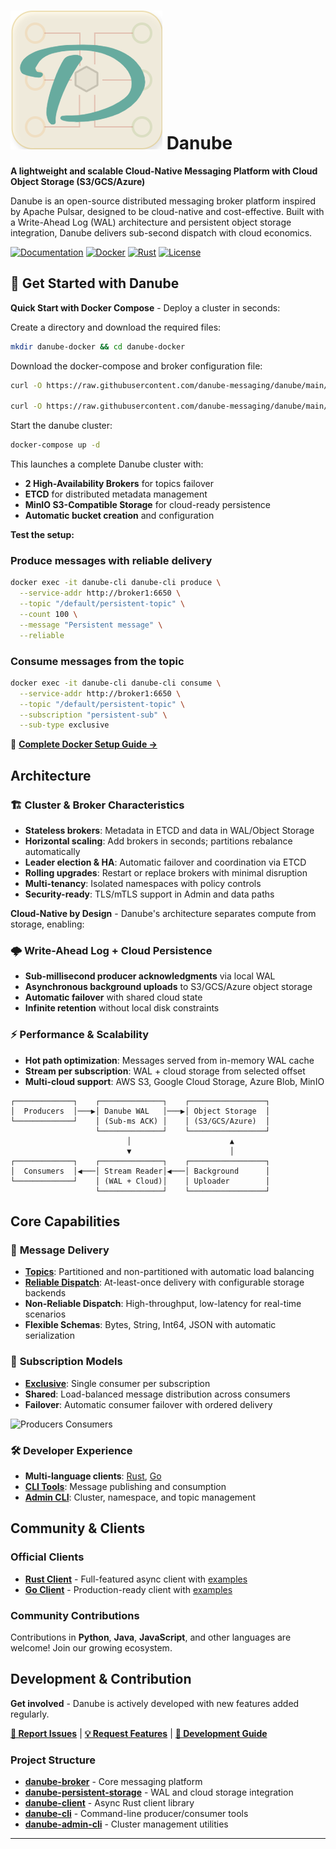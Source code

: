 # ![D from Danube](Danube_logo_2.png) Danube

**A lightweight and scalable Cloud-Native Messaging Platform with Cloud Object Storage (S3/GCS/Azure)**

Danube is an open-source distributed messaging broker platform inspired by Apache Pulsar, designed to be cloud-native and cost-effective. Built with a Write-Ahead Log (WAL) architecture and persistent object storage integration, Danube delivers sub-second dispatch with cloud economics.

[![Documentation](https://img.shields.io/badge/📑-Documentation-blue)](https://danube-docs.dev-state.com/)
[![Docker](https://img.shields.io/badge/🐳-Docker%20Ready-2496ED)](https://github.com/danube-messaging/danube/tree/main/docker)
[![Rust](https://img.shields.io/badge/🦀-Rust-000000)](https://www.rust-lang.org/)
[![License](https://img.shields.io/badge/📜-Apache%202.0-green)](LICENSE)

## 🚀 Get Started with Danube

**Quick Start with Docker Compose** - Deploy a cluster in seconds:

Create a directory and download the required files:

```bash
mkdir danube-docker && cd danube-docker
```

Download the docker-compose and broker configuration file:

```bash
curl -O https://raw.githubusercontent.com/danube-messaging/danube/main/docker/docker-compose.yml

curl -O https://raw.githubusercontent.com/danube-messaging/danube/main/docker/danube_broker.yml
```

Start the danube cluster:

```bash
docker-compose up -d
```

This launches a complete Danube cluster with:
- **2 High-Availability Brokers** for topics failover
- **ETCD** for distributed metadata management  
- **MinIO S3-Compatible Storage** for cloud-ready persistence
- **Automatic bucket creation** and configuration

**Test the setup:**

### Produce messages with reliable delivery

```bash
docker exec -it danube-cli danube-cli produce \
  --service-addr http://broker1:6650 \
  --topic "/default/persistent-topic" \
  --count 100 \
  --message "Persistent message" \
  --reliable
```

### Consume messages from the topic

```bash
docker exec -it danube-cli danube-cli consume \
  --service-addr http://broker1:6650 \
  --topic "/default/persistent-topic" \
  --subscription "persistent-sub" \
  --sub-type exclusive
```

📖 **[Complete Docker Setup Guide →](docker/README.md)**

## Architecture

### 🏗️ **Cluster & Broker Characteristics**
- **Stateless brokers**: Metadata in ETCD and data in WAL/Object Storage
- **Horizontal scaling**: Add brokers in seconds; partitions rebalance automatically
- **Leader election & HA**: Automatic failover and coordination via ETCD
- **Rolling upgrades**: Restart or replace brokers with minimal disruption
- **Multi-tenancy**: Isolated namespaces with policy controls
- **Security-ready**: TLS/mTLS support in Admin and data paths

**Cloud-Native by Design** - Danube's architecture separates compute from storage, enabling:

### 🌩️ **Write-Ahead Log + Cloud Persistence**
- **Sub-millisecond producer acknowledgments** via local WAL
- **Asynchronous background uploads** to S3/GCS/Azure object storage
- **Automatic failover** with shared cloud state
- **Infinite retention** without local disk constraints

### ⚡ **Performance & Scalability**
- **Hot path optimization**: Messages served from in-memory WAL cache
- **Stream per subscription**: WAL + cloud storage from selected offset 
- **Multi-cloud support**: AWS S3, Google Cloud Storage, Azure Blob, MinIO

```
┌─────────────┐    ┌──────────────┐    ┌─────────────────┐
│  Producers  │───▶│ Danube WAL   │───▶│ Object Storage  │
└─────────────┘    │ (Sub-ms ACK) │    │ (S3/GCS/Azure)  │
                   └──────────────┘    └─────────────────┘
                          │                      ▲
                          ▼                      │
┌─────────────┐    ┌──────────────┐    ┌─────────────────┐
│  Consumers  │◀───│ Stream Reader│◀───│ Background      │
└─────────────┘    │ (WAL + Cloud)│    │ Uploader        │
                   └──────────────┘    └─────────────────┘
```

## Core Capabilities

### 📨 **Message Delivery**
- **[Topics](https://danube-docs.dev-state.com/architecture/topics/)**: Partitioned and non-partitioned with automatic load balancing
- **[Reliable Dispatch](https://danube-docs.dev-state.com/architecture/dispatch_strategy/)**: At-least-once delivery with configurable storage backends
- **Non-Reliable Dispatch**: High-throughput, low-latency for real-time scenarios
- **Flexible Schemas**: Bytes, String, Int64, JSON with automatic serialization

### 🔄 **Subscription Models**
- **[Exclusive](https://danube-docs.dev-state.com/architecture/subscriptions/)**: Single consumer per subscription
- **Shared**: Load-balanced message distribution across consumers
- **Failover**: Automatic consumer failover with ordered delivery

![Producers Consumers](https://danube-docs.dev-state.com/architecture/img/producers_consumers.png "Producers Consumers")

### 🛠️ **Developer Experience**
- **Multi-language clients**: [Rust](https://crates.io/crates/danube-client), [Go](https://pkg.go.dev/github.com/danrusei/danube-go)
- **[CLI Tools](danube-cli/)**: Message publishing and consumption
- **[Admin CLI](danube-admin-cli/)**: Cluster, namespace, and topic management

## Community & Clients

### Official Clients
- **[Rust Client](https://crates.io/crates/danube-client)** - Full-featured async client with [examples](danube-client/examples/)
- **[Go Client](https://pkg.go.dev/github.com/danrusei/danube-go)** - Production-ready client with [examples](https://github.com/danrusei/danube-go/tree/main/examples)

### Community Contributions
Contributions in **Python**, **Java**, **JavaScript**, and other languages are welcome! Join our growing ecosystem.

## Development & Contribution

**Get involved** - Danube is actively developed with new features added regularly.

**[🐛 Report Issues](https://github.com/danube-messaging/danube/issues)** | **[💡 Request Features](https://github.com/danube-messaging/danube/issues/new)** | **[📖 Development Guide](https://danube-docs.dev-state.com/development/dev_environment/)**

### Project Structure
- **[danube-broker](danube-broker/)** - Core messaging platform
- **[danube-persistent-storage](danube-persistent-storage/)** - WAL and cloud storage integration
- **[danube-client](danube-client/)** - Async Rust client library  
- **[danube-cli](danube-cli/)** - Command-line producer/consumer tools
- **[danube-admin-cli](danube-admin-cli/)** - Cluster management utilities

---
